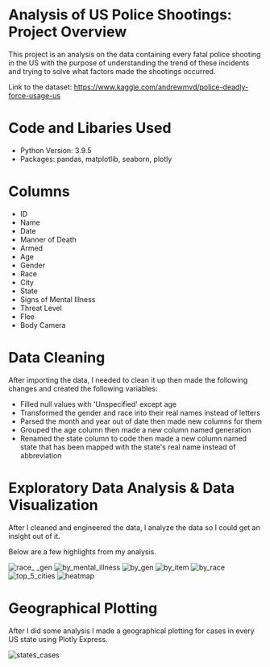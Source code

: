 # Analysis of US Police Shootings: Project Overview
This project is an analysis on the data containing every fatal police shooting in the US with the purpose of understanding the trend of these incidents and trying to solve what factors made the shootings occurred.

Link to the dataset: https://www.kaggle.com/andrewmvd/police-deadly-force-usage-us

# Code and Libaries Used
* Python Version: 3.9.5
* Packages: pandas, matplotlib, seaborn, plotly

# Columns
* ID
* Name
* Date
* Manner of Death
* Armed
* Age
* Gender
* Race
* City
* State
* Signs of Mental Illness
* Threat Level
* Flee
* Body Camera

# Data Cleaning 
After importing the data, I needed to clean it up then made the following changes and created the following variables:
* Filled null values with 'Unspecified' except age 
* Transformed the gender and race into their real names instead of letters
* Parsed the month and year out of date then made new columns for them
* Grouped the age column then made a new column named generation
* Renamed the state column to code then made a new column named state that has been mapped with the state's real name instead of abbreviation

# Exploratory Data Analysis & Data Visualization
After I cleaned and engineered the data, I analyze the data so I could get an insight out of it.

Below are a few highlights from my analysis.

![race_ _gen](https://user-images.githubusercontent.com/60106788/141471339-516ce8cf-035c-48e3-9648-a576f2530b73.PNG)
![by_mental_illness](https://user-images.githubusercontent.com/60106788/136690836-34be11ca-fe4c-4a89-9304-eba70889c192.PNG)
![by_gen](https://user-images.githubusercontent.com/60106788/136727027-5703a3f7-5448-4ab4-a160-74258ad5859b.PNG)
![by_item](https://user-images.githubusercontent.com/60106788/140647332-62928e7f-d64f-4fe2-88e0-67089e9671f3.PNG)
![by_race](https://user-images.githubusercontent.com/60106788/140647320-1b357855-f756-4f14-a5d4-2f2b5b7e5900.PNG)
![top_5_cities](https://user-images.githubusercontent.com/60106788/140647914-c4ec7546-75da-4429-b362-7ca8e9501b82.PNG)
![heatmap](https://user-images.githubusercontent.com/60106788/136691246-db79eca0-82fb-48e1-8ac0-0f487268fb87.PNG)

# Geographical Plotting
After I did some analysis I made a geographical plotting for cases in every US state using Plotly Express.

![states_cases](https://user-images.githubusercontent.com/60106788/136691244-441fbcb3-777a-4488-878b-319b804fea1e.png)


